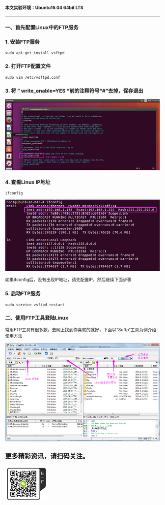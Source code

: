 #### **本文实验环境：Ubuntu16.04 64bit LTS**


----------
### 一、首先配置Linux中的FTP服务



### 1. 安装FTP服务

```
sudo apt-get install vsftpd
```
### 2. 打开FTP配置文件
```
sudo vim /etc/vsftpd.conf 
```
### 3. 将 ” write_enable=YES “前的注释符号“#”去掉，保存退出
![vsftpd.conf](../../../assets/images/FTP/ftp_vsftpd_conf.jpg)

### 4. 查看Linux IP地址

```
ifconfig
```
![ifconfig](../../../assets/images/FTP/ip_config.jpg)

如果ifconfig后，没有出现IP地址，请先配置IP，然后继续下面步骤

### 5. 启动FTP服务
```
sudo service vsftpd restart
```

### 二、使用FTP工具登陆Linux

常用FTP工具有很多款，去网上找到你喜欢的就好，下面以“8uftp“工具为例介绍使用方法

![8uftp](../../../assets/images/FTP/8uftp_ui.jpg)
## 更多精彩资讯，请扫码关注。
![weixingongzhonghao](../../../assets/images/weixingongzhonghao.png)







